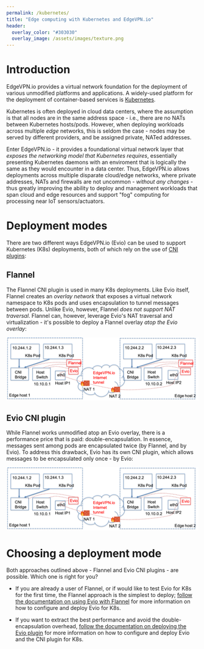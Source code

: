 ```yaml
---
permalink: /kubernetes/
title: "Edge computing with Kubernetes and EdgeVPN.io"
header:
  overlay_color: "#303030"
  overlay_image: /assets/images/texture.png
---
```


# <i class="fas fa-cubes"></i> Introduction

EdgeVPN.io provides a virtual network foundation for the deployment of various unmodified platforms and applications. A widely-used platform for the deployment of container-based services is [Kubernetes](https://kubernetes.io). 

Kubernetes is often deployed in cloud data centers, where the assumption is that all nodes are in the same address space - i.e., there are no NATs between Kubernetes hosts/pods. However, when deploying workloads across multiple _edge_ networks, this is seldom the case - nodes may be served by different providers, and be assigned private, NATed addresses. 

Enter EdgeVPN.io - it provides a foundational virtual network layer that _exposes the networking model that Kubernetes requires_, essentially presenting Kubernetes daemons with an enviroment that is logically the same as they would encounter in a data center. Thus, EdgeVPN.io allows deployments across multiple disparate cloud/edge networks, where private addresses, NATs and firewalls are not uncommon - _without any changes_ - thus greatly improving the ability to deploy and management workloads that span cloud and edge resources and support "fog" computing for processing near IoT sensors/actuators.

# <i class="fas fa-cubes"></i> Deployment modes

There are two different ways EdgeVPN.io (Evio) can be used to support Kubernetes (K8s) deployments, both of which rely on the use of [CNI plugins](https://kubernetes.io/docs/concepts/extend-kubernetes/compute-storage-net/network-plugins/#cni):

## Flannel

The Flannel CNI plugin is used in many K8s deployments. Like Evio itself, Flannel creates an _overlay network_ that exposes a virtual network namespace to K8s pods and uses encapsulation to tunnel messages between pods. Unlike Evio, however, Flannel _does not support NAT traversal_. Flannel can, however, leverage Evio's NAT traversal and virtualization - it's possible to deploy a Flannel overlay _atop the Evio overlay_:

![K8s with Flannel CNI plugin over Evio](/assets/images/evio-flannel-overview_3.png)

## Evio CNI plugin

While Flannel works unmodified atop an Evio overlay, there is a performance price that is paid: double-encapsulation. In essence, messages sent among pods are encapsulated twice (by Flannel, and by Evio). To address this drawback, Evio has its own CNI plugin, which allows messages to be encapsulated only once - by Evio:

![K8s with Evio CNI plugin](/assets/images/evio-cni-overview_3.png)

# <i class="fas fa-cubes"></i> Choosing a deployment mode

Both approaches outlined above - Flannel and Evio CNI plugins - are possible. Which one is right for you? 

* If you are already a user of Flannel, or if would like to test Evio for K8s for the first time, the Flannel approach is the simplest to deploy; [follow the documentation on using Evio with Flannel](/flannel) for more information on how to configure and deploy Evio for K8s.

* If you want to extract the best performance and avoid the double-encapsulation overhead, [follow the documentation on deploying the Evio plugin](/cniplugin) for more information on how to configure and deploy Evio and the CNI plugin for K8s.
